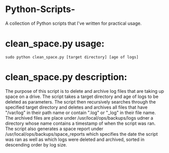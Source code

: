 # Python-Scripts-
A collection of Python scripts that I've written for practical usage.

# clean_space.py usage:

`sudo python clean_space.py [target directory] [age of logs]`

# clean_space.py description:

The purpose of this script is to delete and archive log files that are taking up space on a drive. The script takes a target directory and age of logs to be deleted as parameters. The script then recursively searches through the specified target directory and deletes and archives all files that have "/var/log" in their path name or contain ".log" or "_log" in their file name. The archived files are place under /usr/local/ops/backups/logs udner a directory whose name contains a timestamp of when the script was ran. The script also generates a space report under /usr/local/ops/backups/space_reports which specifies the date the script was ran as well as which logs were deleted and archived, sorted in descending order by log size.
 
